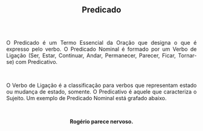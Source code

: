 <strong><h2 align="center">Predicado</h2></strong>

<br>
<br>
<p align="justify"> O Predicado é um Termo Essencial da Oração que designa o que é expresso pelo verbo. O Predicado Nominal é formado por um Verbo de Ligação (Ser, Estar, Continuar, Andar, Permanecer, Parecer, Ficar, Tornar-se) com Predicativo. </p>

<br>
<p align="justify"> O Verbo de Ligação é a classificação para verbos que representam estado ou mudança de estado, somente. O Predicativo é aquele que caracteriza o Sujeito. Um exemplo de Predicado Nominal está grafado abaixo. </p>

<br>
<strong><p align="center"> Rogério parece nervoso. </p></strong>
